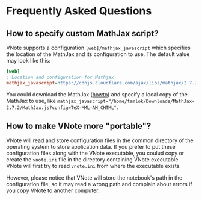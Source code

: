 # Frequently Asked Questions
## How to specify custom MathJax script?
VNote supports a configuration `[web]/mathjax_javascript` which specifies the location of the MathJax and its configuration to use. The default value may look like this:

```ini
[web]
; Location and configuration for Mathjax
mathjax_javascript=https://cdnjs.cloudflare.com/ajax/libs/mathjax/2.7.2/MathJax.js?config=TeX-MML-AM_CHTML
```

You could download the MathJax ([howto](http://docs.mathjax.org/en/latest/installation.html)) and specify a local copy of the MathJax to use, like `mathjax_javascript="/home/tamlok/Downloads/MathJax-2.7.2/MathJax.js?config=TeX-MML-AM_CHTML"`.

## How to make VNote more "portable"?
VNote will read and store configuration files in the common directory of the operating system to store application data. If you prefer to put these configuration files along with the VNote executable, you coulud copy or create the `vnote.ini` file in the directory containing VNote executable. VNote will first try to read `vnote.ini` from where the executable exists.

However, please notice that VNote will store the notebook's path in the configuration file, so it may read a wrong path and complain about errors if you copy VNote to another computer.